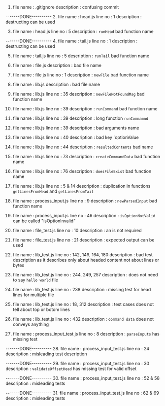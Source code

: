 1. file name : .gitignore
   description : confusing commit


-------DONE----------
2. file name : head.js
   line no : 1
   description : destructing can be used

3. file name : head.js
   line no : 5
   description : `runHead` bad function name


-------DONE----------
4. file name : tail.js
   line no : 1
   description : destructing can be used

5. file name : tail.js
   line no : 5
   description : `runTail` bad function name 

6. file name : file.js
   description : bad file name 

7. file name : file.js
   line no : 1
   description : `newFile` bad function name 

8. file name : lib.js
   description : bad file name

9. file name : lib.js
   line no : 35
   description : `newFileNotFoundMsg` bad function name 

10. file name : lib.js
    line no : 39
    description : `runCommand` bad function name 

11. file name : lib.js
    line no : 39
    description : long function `runCommamnd`

12. file name : lib.js
    line no : 39
    description : bad arguments name 

13. file name : lib.js
    line no : 40
    description : bad key `optionValue

14. file name : lib.js
    line no : 44
    description : `resultedContents` bad name

15. file name : lib.js
    line no : 73
    description : `createCommandData` bad function name

16. file name : lib.js
    line no : 76
    description : `doesFileExist` bad function name

17. file name : lib.js
    line no : 5 & 14
    description : duplication in functions `getLinesFromHead` and `getLinesFromTail`

18. file name : process_input.js
    line no : 9
    description : `newParsedInput` bad function name

19. file name : process_input.js
    line no : 46
    description : `isOptionNotValid` can be called "isOptionInvalid"

20. file name : file_test.js
    line no : 10
    description : an is not required

21. file name : file_test.js
    line no : 21
    description : expected output can be used

22. file name : lib_test.js
    line no : 142, 149, 164, 180
    description : bad test description as it describes only about headed content not about lines or bytes

23. file name : lib_test.js
    line no : 244, 249, 257
    description : does not need to say `hello world` file

24. file name : lib_test.js
    line no : 238
    description : missing test for head lines for multiple file

25. file name : lib_test.js
    line no : 18, 312
    description : test cases does not tell about top or botom lines

26. file name : lib_test.js
    line no : 432
    description : `command data` does not conveys anything

27. file name : process_input_test.js
    line no : 8
    description : `parseInputs` has missing test


-------DONE----------
28. file name : process_input_test.js
    line no : 24
    description : misleading test description
 

-------DONE----------
29. file name : process_input_test.js
    line no : 30
    description : `validateOffsetHead` has missing test for valid offset


-------DONE----------
30. file name : process_input_test.js
    line no : 52 & 58
    description : misleading tests


-------DONE----------
31. file name : process_input_test.js
    line no : 62 & 69
    description : misleading tests
